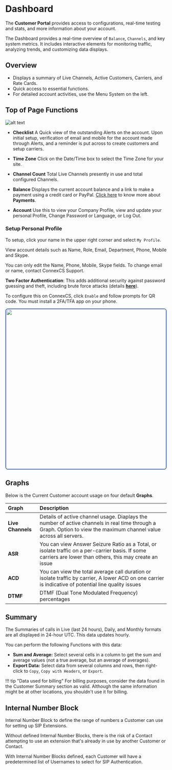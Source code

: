 # Dashboard

The **Customer Portal** provides access to configurations, real-time testing and stats, and more information about your account.

The Dashboard provides a real-time overview of `Balance`, `Channels`, and key system metrics. It includes interactive elements for monitoring traffic, analyzing trends, and customizing data displays.

## Overview

+ Displays a summary of Live Channels, Active Customers, Carriers, and Rate Cards.
+ Quick access to essential functions.
+ For detailed account activities, use the Menu System on the left.

## Top of Page Functions

![alt text][cp-dash]

+ **Checklist** A Quick view of the outstanding Alerts on the account. Upon initial setup, verification of email and mobile for the account made through Alerts, and a reminder is put across to create customers and setup carriers.

+ **Time Zone** Click on the Date/Time box to select the Time Zone for your site.

+ **Channel Count** Total Live Channels presently in use and total configured Channels.

+ **Balance** Displays the current account balance and a link to make a payment using a credit card or PayPal. [Click here](https://docs.connexcs.com/customer-portal/cp-payment/) to know more about **Payments**.

+ **Account** Use this to view your Company Profile, view and update your personal Profile, Change Password or Language, or Log Out.

### Setup Personal Profile

To setup, click your name in the upper right corner and select `My Profile`.

View account details such as Name, Role, Email, Department, Phone, Mobile and Skype.

You can only edit the Name, Phone, Mobile, Skype fields. To change email or name, contact ConnexCS Support.

**Two Factor Authentication**: This adds additional security against password guessing and theft, including brute force attacks (details [**here**](https://www.ncsc.gov.uk/guidance/multi-factor-authentication-online-services)).

To configure this on ConnexCS, click `Enable` and follow prompts for QR code. You must install a 2FA/TFA app on your phone.

<img src= "/customer-portal/img/profile.png" width= "500" style="border: 2px solid #4472C4; border-radius: 8px;">

## Graphs

Below is the Current Customer account usage on four default **Graphs**.

|Graph|Description |
|:----|:-----------|
|**Live Channels**|Details of active channel usage. Diaplays the number of active channels in real time through a Graph. Option to view the maximum channel value across all servers.|
|**ASR**|You can view Answer Seizure Ratio as a Total, or isolate traffic on a per-carrier basis. If some carriers are lower than others, this may create an issue|
|**ACD**|You can view the total average call duration or isolate traffic by carrier, A lower ACD on one carrier is indicative of potential line quality issues|
|**DTMF**|DTMF (Dual Tone Modulated Frequency) percentages|

## Summary

The Summaries of calls in Live (last 24 hours), Daily, and Monthly formats are all displayed in 24-hour UTC. This data updates hourly.

You can perform the following Functions with this data:

+ **Sum and Average:** Select several cells in a column to get the sum and average values (not a true average, but an average of averages).
+ **Export Data:** Select data from several columns and rows, then right-click to `Copy`, `Copy with Headers`, or `Export`.

!!! tip "Data used for billing"
     For billing purposes, consider the data found in the Customer Summary section as valid. Although the same information might be at other locations, you shouldn't use it for billing.

[cp-dash]: /customer-portal/img/cp-dash.png "Top of Page"

## Internal Number Block

Internal Number Block to define the range of numbers a Customer can use for setting up SIP Extensions.

Without defined Internal Number Blocks, there is the risk of a Contact attempting to use an extension that's already in use by another Customer or Contact.

With Internal Number Blocks defined, each Customer will have a predetermined list of Usernames to select for SIP Authentication.
